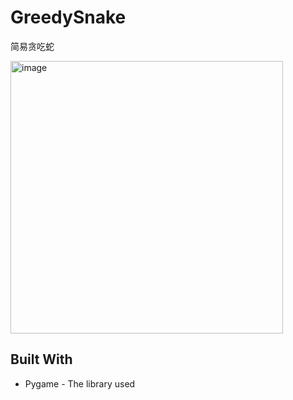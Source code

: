 # GreedySnake

简易贪吃蛇

<img width="436" alt="image" src="https://user-images.githubusercontent.com/58297115/179141167-47bbf0a6-bd94-441a-bf4e-a6eed86df5d7.png">

## Built With

* Pygame - The library used
